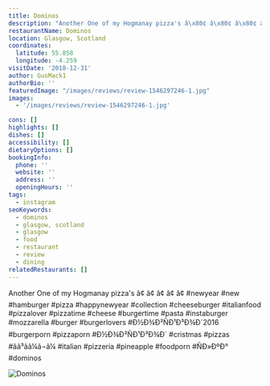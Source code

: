 ```yaml
---
title: Dominos
description: "Another One of my Hogmanay pizza's â\x80¢ â\x80¢ â\x80¢ â\x80¢ â\x80¢ #newyear #new #hamburger #pizza #happynewyear #collection #cheeseburger #italianfood #pizzalover #pizzatime #cheese #burgerti"
restaurantName: Dominos
location: Glasgow, Scotland
coordinates:
  latitude: 55.858
  longitude: -4.259
visitDate: '2018-12-31'
author: GusMack1
authorBio: ''
featuredImage: "/images/reviews/review-1546297246-1.jpg"
images:
  - '/images/reviews/review-1546297246-1.jpg'

cons: []
highlights: []
dishes: []
accessibility: []
dietaryOptions: []
bookingInfo:
  phone: ''
  website: ''
  address: ''
  openingHours: ''
tags:
  - instagram
seoKeywords:
  - dominos
  - glasgow, scotland
  - glasgow
  - food
  - restaurant
  - review
  - dining
relatedRestaurants: []
---
```


Another One of my Hogmanay pizza's
â¢
â¢
â¢
â¢
â¢
#newyear #new #hamburger #pizza #happynewyear #collection #cheeseburger #italianfood #pizzalover #pizzatime #cheese #burgertime #pasta #instaburger #mozzarella #burger #burgerlovers #Ð½Ð¾Ð²ÑÐ¹Ð³Ð¾Ð´2016 #burgerporn #pizzaporn #Ð½Ð¾Ð²ÑÐ¹Ð³Ð¾Ð´ #cristmas #pizzas #ãã³ãã¼ã¬ã¼ #italian #pizzeria #pineapple #foodporn #ÑÐ»ÐºÐ° #dominos

![Dominos](/images/reviews/review-1546297246-1.jpg)
